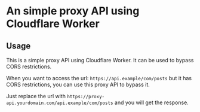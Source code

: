 # An simple proxy API using Cloudflare Worker

## Usage

This is a simple proxy API using Cloudflare Worker. It can be used to bypass CORS restrictions.

When you want to access the url: `https://api.example/com/posts` but it has CORS restrictions, you can use this proxy API to bypass it.

Just replace the url with `https://proxy-api.yourdomain.com/api.example/com/posts` and you will get the response.